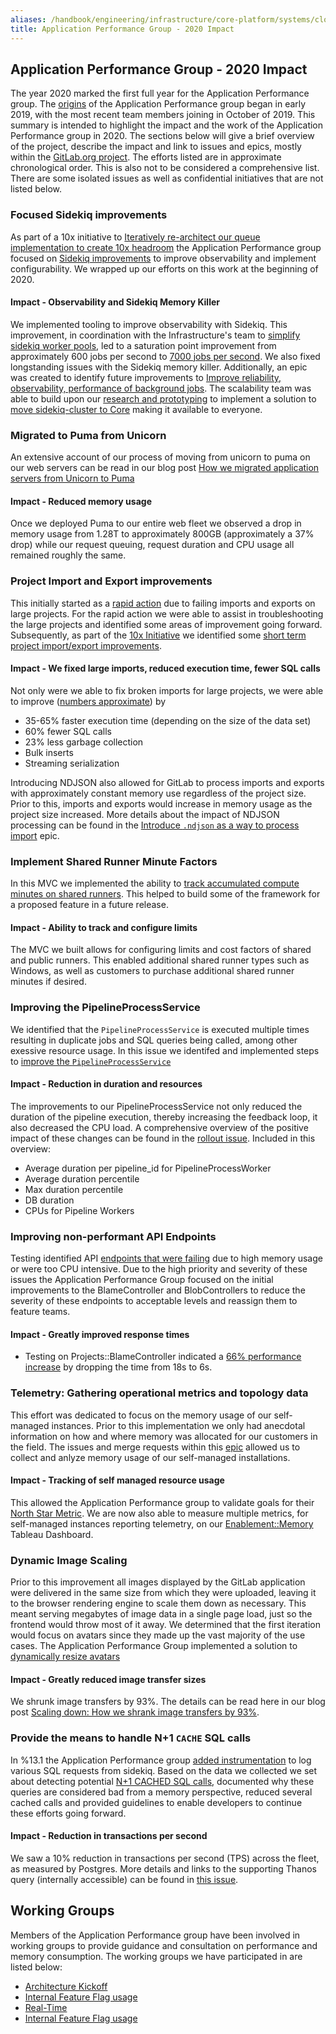 ```yaml
---
aliases: /handbook/engineering/infrastructure/core-platform/systems/cloud-connector/2020.html
title: Application Performance Group - 2020 Impact
---
```


## Application Performance Group - 2020 Impact

The year 2020 marked the first full year for the Application Performance group. The [origins](https://about.gitlab.com/blog/2019/09/13/why-we-created-the-gitlab-memory-team/) of the Application Performance group began in early 2019, with the most recent team members joining in October of 2019. This summary is intended to highlight the impact and the work of the Application Performance group in 2020. The sections below will give a brief overview of the project, describe the impact and link to issues and epics, mostly within the [GitLab.org project](https://gitlab.com/gitlab-org). The efforts listed are in approximate chronological order. This is also not to be considered a comprehensive list. There are some isolated issues as well as confidential initiatives that are not listed below.

### Focused Sidekiq improvements

As part of a 10x initiative to [Iteratively re-architect our queue implementation to create 10x headroom](https://gitlab.com/gitlab-com/www-gitlab-com/-/issues/4951) the Application Performance group focused on [Sidekiq improvements](https://gitlab.com/groups/gitlab-org/-/epics/1855) to improve observability and implement configurability. We wrapped up our efforts on this work at the beginning of 2020.

#### Impact - Observability and Sidekiq Memory Killer

We implemented tooling to improve observability with Sidekiq. This improvement, in coordination with the Infrastructure's team to [simplify sidekiq worker pools](https://gitlab.com/gitlab-com/gl-infra/infrastructure/-/issues/7219), led to a saturation point improvement from approximately 600 jobs per second to [7000 jobs per second](https://gitlab.com/groups/gitlab-com/-/epics/125#note_282421154). We also fixed longstanding issues with the Sidekiq memory killer. Additionally, an epic was created to identify future improvements to [Improve reliability, observability, performance of background jobs](https://gitlab.com/groups/gitlab-org/-/epics/1738). The scalability team was able to build upon our [research and prototyping](https://gitlab.com/gitlab-com/www-gitlab-com/-/merge_requests/71778) to implement a solution to [move sidekiq-cluster to Core](https://gitlab.com/groups/gitlab-com/gl-infra/-/epics/181) making it available to everyone.

### Migrated to Puma from Unicorn

An extensive account of our process of moving from unicorn to puma on our web servers can be read in our blog post [How we migrated application servers from Unicorn to Puma](https://about.gitlab.com/blog/2020/07/08/migrating-to-puma-on-gitlab/)

#### Impact - Reduced memory usage

Once we deployed Puma to our entire web fleet we observed a drop in memory usage from 1.28T to approximately 800GB (approximately a 37% drop) while our request queuing, request duration and CPU usage all remained roughly the same.

### Project Import and Export improvements

This initially started as a [rapid action](/handbook/engineering/development/#rapid-action-issue) due to failing imports and exports on large projects. For the rapid action we were able to assist in troubleshooting the large projects and identified some areas of improvement going forward. Subsequently, as part of the [10x Initiative](https://gitlab.com/gitlab-com/www-gitlab-com/-/issues/4951) we identified some [short term project import/export improvements](https://gitlab.com/groups/gitlab-org/-/epics/1810).

#### Impact - We fixed large imports, reduced execution time, fewer SQL calls

Not only were we able to fix broken imports for large projects, we were able to improve ([numbers approximate](https://gitlab.com/groups/gitlab-org/-/epics/1810#results-from-testing)) by

- 35-65% faster execution time (depending on the size of the data set)
- 60% fewer SQL calls
- 23% less garbage collection
- Bulk inserts
- Streaming serialization

Introducing NDJSON also allowed for GitLab to process imports and exports with approximately constant memory use regardless of the project size. Prior to this, imports and exports would increase in memory usage as the project size increased. More details about the impact of NDJSON processing can be found in the [Introduce `.ndjson` as a way to process import](https://gitlab.com/groups/gitlab-org/-/epics/2734) epic.

### Implement Shared Runner Minute Factors

In this MVC we implemented the ability to [track accumulated compute minutes on shared runners](https://gitlab.com/groups/gitlab-org/-/epics/2846). This helped to build some of the framework for a proposed feature in a future release.

#### Impact - Ability to track and configure limits

The MVC we built allows for configuring limits and cost factors of shared and public runners. This enabled additional shared runner types such as Windows, as well as customers to purchase additional shared runner minutes if desired.

### Improving the PipelineProcessService

We identified that the `PipelineProcessService` is executed multiple times resulting in duplicate jobs and SQL queries being called, among other exessive resource usage. In this issue we identifed and implemented steps to [improve the `PipelineProcessService`](https://gitlab.com/gitlab-org/gitlab/-/issues/30656)

#### Impact - Reduction in duration and resources

The improvements to our PipelineProcessService not only reduced the duration of the pipeline execution, thereby increasing the feedback loop, it also decreased the CPU load. A comprehensive overview of the positive impact of these changes can be found in the [rollout issue](https://gitlab.com/gitlab-org/gitlab/-/issues/197930#note_320405586). Included in this overview:

- Average duration per pipeline_id for PipelineProcessWorker
- Average duration percentile
- Max duration percentile
- DB duration
- CPUs for Pipeline Workers

### Improving non-performant API Endpoints

Testing identified API [endpoints that were failing](https://gitlab.com/groups/gitlab-org/-/epics/2065) due to high memory usage or were too CPU intensive. Due to the high priority and severity of these issues the Application Performance Group focused on the initial improvements to the BlameController and BlobControllers to reduce the severity of these endpoints to acceptable levels and reassign them to feature teams.

#### Impact - Greatly improved response times

- Testing on Projects::BlameController indicated a [66% performance increase](https://gitlab.com/gitlab-org/gitlab/-/issues/217572#note_357973437) by dropping the time from 18s to 6s.

### Telemetry: Gathering operational metrics and topology data

This effort was dedicated to focus on the memory usage of our self-managed instances. Prior to this implementation we only had anecdotal information on how and where memory was allocated for our customers in the field. The issues and merge requests within this [epic](https://gitlab.com/groups/gitlab-org/-/epics/3209) allowed us to collect and anlyze memory usage of our self-managed installations.

#### Impact - Tracking of self managed resource usage

This allowed the Application Performance group to validate goals for their [North Star Metric](https://gitlab.com/gitlab-com/Product/-/issues/906). We are now also able to measure multiple metrics, for self-managed instances reporting telemetry, on our [Enablement::Memory](https://10az.online.tableau.com/#/site/gitlab/workbooks/2241132/views) Tableau Dashboard.

### Dynamic Image Scaling

Prior to this improvement all images displayed by the GitLab application were delivered in the same size from which they were uploaded, leaving it to the browser rendering engine to scale them down as necessary. This meant serving megabytes of image data in a single page load, just so the frontend would throw most of it away. We determined that the first iteration would focus on avatars since they made up the vast majority of the use cases. The Application Performance Group implemented a solution to [dynamically resize avatars](https://gitlab.com/groups/gitlab-org/-/epics/4423)

#### Impact - Greatly reduced image transfer sizes

We shrunk image transfers by 93%. The details can be read here in our blog post [Scaling down: How we shrank image transfers by 93%](https://about.gitlab.com/blog/2020/11/02/scaling-down-how-we-prototyped-an-image-scaler-at-gitlab/).

### Provide the means to handle N+1 `CACHE` SQL calls

In %13.1 the Application Performance group [added instrumentation](https://gitlab.com/gitlab-org/gitlab/-/merge_requests/32131) to log various SQL requests from sidekiq. Based on the data we collected we set about detecting potential [N+1 CACHED SQL calls](https://gitlab.com/groups/gitlab-org/-/epics/3873), documented why these queries are considered bad from a memory perspective, reduced several cached calls and provided guidelines to enable developers to continue these efforts going forward.

#### Impact - Reduction in transactions per second

We saw a 10% reduction in transactions per second (TPS) across the fleet, as measured by Postgres. More details and links to the supporting Thanos query (internally accessible) can be found in [this issue](https://gitlab.com/gitlab-org/gitlab/-/issues/276188#note_469296770).

## Working Groups

Members of the Application Performance group have been involved in working groups to provide guidance and consultation on performance and memory consumption. The working groups we have participated in are listed below:

- [Architecture Kickoff](/handbook/company/working-groups/architecture-kickoff/)
- [Internal Feature Flag usage](/handbook/company/working-groups/feature-flag-usage)
- [Real-Time](/handbook/company/working-groups/real-time/)
- [Internal Feature Flag usage](/handbook/company/working-groups/feature-flag-usage)

